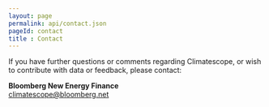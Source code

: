 ```yaml
---
layout: page
permalink: api/contact.json
pageId: contact
title : Contact
---
```

If you have further questions or comments regarding Climatescope, or wish to contribute with data or feedback, please contact:

**Bloomberg New Energy Finance**  
[climatescope@bloomberg.net](mailto:climatescope@bloomberg.net)
